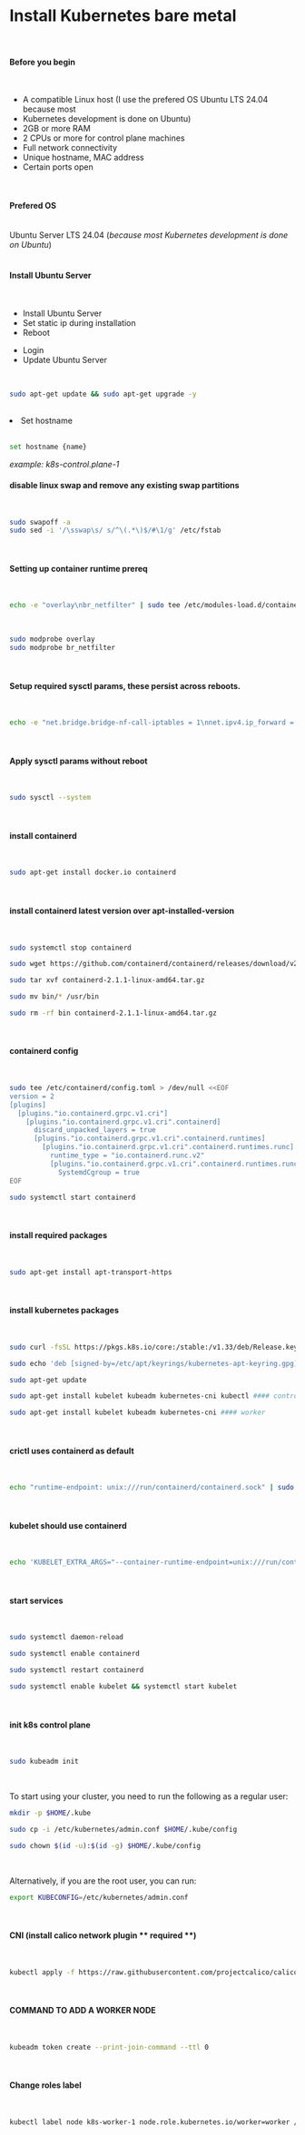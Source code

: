 # Install Kubernetes bare metal
<br>

#### Before you begin
<br>
<ul>
  <li>A compatible Linux host (I use the prefered OS Ubuntu LTS 24.04 because most</li>
  <li>Kubernetes development is done on Ubuntu)</li>
  <li>2GB or more RAM</li>
  <li>2 CPUs or more for control plane machines</li>
  <li>Full network connectivity</li>
  <li>Unique hostname, MAC address</li>
  <li>Certain ports open</li>
</ul>
<br>

#### Prefered OS 
<br>
Ubuntu Server LTS 24.04 (<i>because most Kubernetes development is done on Ubuntu</i>)
<br>
<br>

#### Install Ubuntu Server
<br>
<ul>
  <li>Install Ubuntu Server</li>
  <li>Set static ip during installation</li>
  <li>Reboot</li>
</ul>
<ul>
<li>Login</li>
<li>Update Ubuntu Server</li>
</ul>
<br>

```sh
sudo apt-get update && sudo apt-get upgrade -y 
```
<br>

<li>Set hostname</li>
<br>

```sh
set hostname {name}
```
<i>example: k8s-control.plane-1</i>
<br>

#### disable linux swap and remove any existing swap partitions
<br>

```sh
sudo swapoff -a
sudo sed -i '/\sswap\s/ s/^\(.*\)$/#\1/g' /etc/fstab
```
<br>

#### Setting up container runtime prereq
<br>

```sh
echo -e "overlay\nbr_netfilter" | sudo tee /etc/modules-load.d/containerd.conf > /dev/null
```
<br>

```sh
sudo modprobe overlay
sudo modprobe br_netfilter
```
<br>

#### Setup required sysctl params, these persist across reboots.
<br>

```sh
echo -e "net.bridge.bridge-nf-call-iptables = 1\nnet.ipv4.ip_forward = 1\nnet.bridge.bridge-nf-call-ip6tables = 1" | sudo tee /etc/sysctl.d/99-kubernetes-cri.conf > /dev/null
```
<br>

#### Apply sysctl params without reboot
<br>

```sh
sudo sysctl --system
```
<br>

#### install containerd
<br>

```sh
sudo apt-get install docker.io containerd
```
<br>

#### install containerd latest version over apt-installed-version
<br>

```sh
sudo systemctl stop containerd
```
```sh
sudo wget https://github.com/containerd/containerd/releases/download/v2.1.1/containerd-2.1.1-linux-amd64.tar.gz
```
```sh
sudo tar xvf containerd-2.1.1-linux-amd64.tar.gz
```
```sh
sudo mv bin/* /usr/bin
```
```sh
sudo rm -rf bin containerd-2.1.1-linux-amd64.tar.gz
```
<br>

#### containerd config
<br>

```sh
sudo tee /etc/containerd/config.toml > /dev/null <<EOF
version = 2
[plugins]
  [plugins."io.containerd.grpc.v1.cri"]
    [plugins."io.containerd.grpc.v1.cri".containerd]
      discard_unpacked_layers = true
      [plugins."io.containerd.grpc.v1.cri".containerd.runtimes]
        [plugins."io.containerd.grpc.v1.cri".containerd.runtimes.runc]
          runtime_type = "io.containerd.runc.v2"
          [plugins."io.containerd.grpc.v1.cri".containerd.runtimes.runc.options]
            SystemdCgroup = true
EOF
```

```sh
sudo systemctl start containerd
```
<br>

#### install required packages
<br>

```sh
sudo apt-get install apt-transport-https
```
<br>

#### install kubernetes packages
<br>

```sh
sudo curl -fsSL https://pkgs.k8s.io/core:/stable:/v1.33/deb/Release.key | sudo gpg --dearmor -o /etc/apt/keyrings/kubernetes-apt-keyring.gpg
```
```sh
sudo echo 'deb [signed-by=/etc/apt/keyrings/kubernetes-apt-keyring.gpg] https://pkgs.k8s.io/core:/stable:/v1.33/deb/ /' | sudo tee /etc/apt/sources.list.d/kubernetes.list
```
```sh
sudo apt-get update
```
```sh
sudo apt-get install kubelet kubeadm kubernetes-cni kubectl #### control plane
```
```sh
sudo apt-get install kubelet kubeadm kubernetes-cni #### worker
```
<br>

#### crictl uses containerd as default
<br>

```sh
echo "runtime-endpoint: unix:///run/containerd/containerd.sock" | sudo tee /etc/crictl.yaml
```
<br>

#### kubelet should use containerd
<br>

```sh
echo 'KUBELET_EXTRA_ARGS="--container-runtime-endpoint=unix:///run/containerd/containerd.sock"' | sudo tee /etc/default/kubelet > /dev/null
```
<br>

#### start services
<br>

```sh
sudo systemctl daemon-reload
```
```sh
sudo systemctl enable containerd
```
```sh
sudo systemctl restart containerd
```
```sh
sudo systemctl enable kubelet && systemctl start kubelet
```
<br>

#### init k8s control plane
<br>

```sh
sudo kubeadm init 
```
<br>

To start using your cluster, you need to run the following as a regular user:
<br>
```sh
mkdir -p $HOME/.kube
```
```sh
sudo cp -i /etc/kubernetes/admin.conf $HOME/.kube/config
```
```sh
sudo chown $(id -u):$(id -g) $HOME/.kube/config
```
<br>

Alternatively, if you are the root user, you can run:
<br>
```sh
export KUBECONFIG=/etc/kubernetes/admin.conf
```
<br>

#### CNI (install calico network plugin ** required **)
<br>

```sh
kubectl apply -f https://raw.githubusercontent.com/projectcalico/calico/v3.27.2/manifests/calico.yaml
```
<br>

#### COMMAND TO ADD A WORKER NODE
<br>

```sh
kubeadm token create --print-join-command --ttl 0
```
<br>

#### Change roles label
<br>

```sh
kubectl label node k8s-worker-1 node.role.kubernetes.io/worker=worker / for some reason the "roles" doesn't change after this command.
```